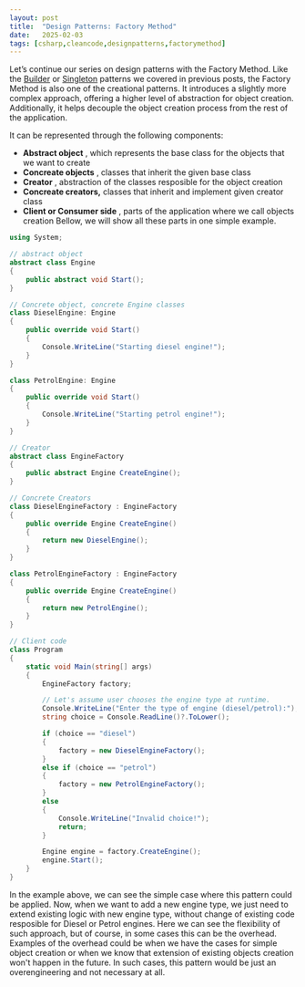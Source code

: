 ```yaml
---
layout: post
title:  "Design Patterns: Factory Method"
date:   2025-02-03
tags: [csharp,cleancode,designpatterns,factorymethod]
---
```


Let’s continue our series on design patterns with the Factory Method. Like the [Builder](https://mirnes-mrkaljevic.github.io/2025/01/22/design-patterns-builder.html) or [Singleton](https://mirnes-mrkaljevic.github.io/2025/01/01/design-patterns-singleton.html) patterns we covered in previous posts, the Factory Method is also one of the creational patterns. It introduces a slightly more complex approach, offering a higher level of abstraction for object creation. Additionally, it helps decouple the object creation process from the rest of the application.

It can be represented through the following components:

- **Abstract object** , which represents the base class for the objects that we want to create
- **Concreate objects** , classes that inherit the given base class
- **Creator** , abstraction of the classes resposible for the object creation
- **Concreate creators,** classes that inherit and implement given creator class
- **Client or Consumer side** , parts of the application where we call objects creation
Bellow, we will show all these parts in one simple example.
  

```csharp
using System;

// abstract object
abstract class Engine
{
    public abstract void Start();
}

// Concrete object, concrete Engine classes
class DieselEngine: Engine
{
    public override void Start()
    {
        Console.WriteLine("Starting diesel engine!");
    }
}

class PetrolEngine: Engine
{
    public override void Start()
    {
        Console.WriteLine("Starting petrol engine!");
    }
}

// Creator
abstract class EngineFactory
{
    public abstract Engine CreateEngine();
}

// Concrete Creators
class DieselEngineFactory : EngineFactory
{
    public override Engine CreateEngine()
    {
        return new DieselEngine();
    }
}

class PetrolEngineFactory : EngineFactory
{
    public override Engine CreateEngine()
    {
        return new PetrolEngine();
    }
}

// Client code
class Program
{
    static void Main(string[] args)
    {
        EngineFactory factory;

        // Let's assume user chooses the engine type at runtime.
        Console.WriteLine("Enter the type of engine (diesel/petrol):");
        string choice = Console.ReadLine()?.ToLower();

        if (choice == "diesel")
        {
            factory = new DieselEngineFactory();
        }
        else if (choice == "petrol")
        {
            factory = new PetrolEngineFactory();
        }
        else
        {
            Console.WriteLine("Invalid choice!");
            return;
        }

        Engine engine = factory.CreateEngine();
        engine.Start();
    }
}

```

  

In the example above, we can see the simple case where this pattern could be applied. Now, when we want to add a new engine type, we just need to extend existing logic with new engine type, without change of existing code resposible for Diesel or Petrol engines. Here we can see the flexibility of such approach, but of course, in some cases this can be the overhead. Examples of the overhead could be when we have the cases for simple object creation or when we know that extension of existing objects creation won't happen in the future. In such cases, this pattern would be just an overengineering and not necessary at all.